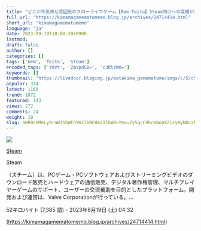 ```yaml
---
title: "どこか不気味な雰囲気のスローライフゲーム【Bem Feito】Steam向けへの展開が発表。ストアページが公開 : まったりきままにゲームまとめも"
full_url: "https://kimamagamematomemo.blog.jp/archives/24714414.html"
short_url: "kimamagamematomemo"
language: "ja"
date: 2023-09-10T18:00:20+0900
lastmod: 
draft: false
author: []
categories: []
tags: ['bem', 'feito', 'steam']
encoded_tags: ['YmVt', 'ZmVpdG8=', 'c3RlYW0=']
keywords: []
thumbnail: "https://livedoor.blogimg.jp/matakima_gamematome/imgs/c/5/c59dd37f-s.jpg"
popular: 314
latest: 1160
trend: 1872
featured: 143
views: 272
comments: 24
weight: 10
slug: aHR0cHM6Ly9raW1hbWFnYW1lbWF0b21lbW8uYmxvZy5qcC9hcmNoaXZlcy8yNDcxNDQxNC5odG1s
---
```


![](https://livedoor.blogimg.jp/matakima_gamematome/imgs/c/5/c59dd37f-s.jpg)

<div><a target='_blank' href='https://ja.wikipedia.org/wiki/Steam' title='Steam'><p>Steam</p></a> <p class='searchresult'><p>Steam</p>（スチーム）は、PCゲーム・PCソフトウェアおよびストリーミングビデオのダウンロード販売とハードウェアの通信販売、デジタル著作権管理、マルチプレイヤーゲームのサポート、ユーザーの交流補助を目的としたプラットフォーム。開発および運営は、Valve Corporationが行っている。…</p> <p class='mw-search-result-data'>52キロバイト (7,385 語) - 2023年8月19日 (土) 04:32</p></div>

(https://kimamagamematomemo.blog.jp/archives/24714414.html)
